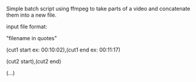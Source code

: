 Simple batch script using ffmpeg to take parts of a video and concatenate them into a new file.


input file format:

"filename in quotes"

(cut1 start ex: 00:10:02),(cut1 end ex: 00:11:17)

(cut2 start),(cut2 end)

(...)
